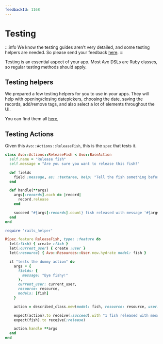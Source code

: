 ```yaml
---
feedbackId: 1168
---
```


# Testing

:::info
We know the testing guides aren't very detailed, and some testing helpers are needed. So please send your feedback [here](https://github.com/avo-hq/avo/discussions/1168).
:::

Testing is an essential aspect of your app. Most Avo DSLs are Ruby classes, so regular testing methods should apply.

## Testing helpers

We prepared a few testing helpers for you to use in your apps. They will help with opening/closing datepickers, choosing the date, saving the records, add/remove tags, and also select a lot of elements throughout the UI.

You can find them all [here](https://github.com/avo-hq/avo-3/blob/main/lib/avo/test_helpers.rb),

## Testing Actions

Given this `Avo::Actions::ReleaseFish`, this is the `spec` that tests it.

```ruby
class Avo::Actions::ReleaseFish < Avo::BaseAction
  self.name = "Release fish"
  self.message = "Are you sure you want to release this fish?"

  def fields
    field :message, as: :textarea, help: "Tell the fish something before releasing."
  end

  def handle(**args)
    args[:records].each do |record|
      record.release
    end

    succeed "#{args[:records].count} fish released with message '#{args[:fields][:message]}'."
  end
end

```

```ruby
require 'rails_helper'

RSpec.feature ReleaseFish, type: :feature do
  let(:fish) { create :fish }
  let(:current_user) { create :user }
  let(:resource) { Avo::Resources::User.new.hydrate model: fish }

  it "tests the dummy action" do
    args = {
      fields: {
        message: "Bye fishy!"
      },
      current_user: current_user,
      resource: resource,
      models: [fish]
    }

    action = described_class.new(model: fish, resource: resource, user: current_user, view: :edit)

    expect(action).to receive(:succeed).with "1 fish released with message 'Bye fishy!'."
    expect(fish).to receive(:release)

    action.handle **args
  end
end
```
